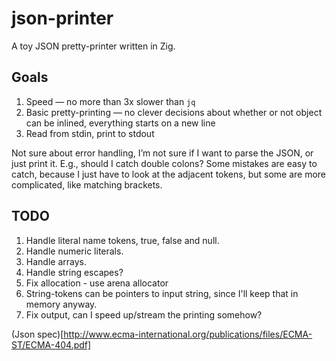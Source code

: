 # json-printer
A toy JSON pretty-printer written in Zig.

## Goals
1. Speed — no more than 3x slower than `jq`
2. Basic pretty-printing — no clever decisions about whether or not object can be inlined, everything starts on a new line
3. Read from stdin, print to stdout

Not sure about error handling, I’m not sure if I want to parse the JSON, or just print it. E.g., should I catch double colons? Some mistakes are easy to catch, because I just have to look at the adjacent tokens, but some are more complicated, like matching brackets.

## TODO
1. Handle literal name tokens, true, false and null.
2. Handle numeric literals.
3. Handle arrays.
4. Handle string escapes?
5. Fix allocation - use arena allocator
6. String-tokens can be pointers to input string, since I'll keep that in memory anyway.
7. Fix output, can I speed up/stream the printing somehow?

(Json spec)[http://www.ecma-international.org/publications/files/ECMA-ST/ECMA-404.pdf]
